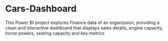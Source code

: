# Cars-Dashboard
This Power BI project explores Finance data of an organizaion, providing a clean and interactive dashboard that displays sales details, engine capacity, horse powers, seating capacity and key metrics
